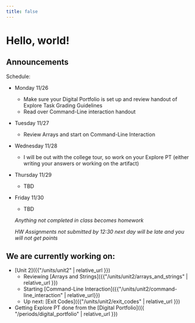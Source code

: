 ```yaml
---
title: false
---
```


# Hello, world!

## Announcements

Schedule:

  - Monday 11/26
    - Make sure your Digital Portfolio is set up and review handout of Explore Task Grading Guidelines
    - Read over Command-Line interaction handout
  - Tuesday 11/27
    - Review Arrays and start on Command-Line Interaction
  - Wednesday 11/28
    - I will be out with the college tour, so work on your Explore PT (either writing your answers or working on the artifact)
  - Thursday 11/29
    - TBD
  - Friday 11/30
    - TBD


    *Anything not completed in class becomes homework*

    *HW Assignments not submitted by 12:30 next day will be late and you will not get points*


## We are currently working on:
* [Unit 2]({{"/units/unit2" | relative_url }})
  * Reviewing [Arrays and Strings]({{"/units/unit2/arrays_and_strings" | relative_url }})
  * Starting [Command-Line Interaction]({{"/units/unit2/command-line_interaction" | relative_url}})
  * Up next: [Exit Codes]({{"/units/unit2/exit_codes" | relative_url }})
* Getting Explore PT done from the [Digital Portfolio]({{ "/periods/digital_portfolio" | relative_url }})


<!--
This is CS50 AP, Harvard University's introduction to the intellectual enterprises of computer science and the art of programming for students in high school, which satisfies the College Board's new AP CS Principles curriculum framework.
-->
<!--
<iframe src="https://www.youtube.com/embed/tZxLMIk_SaY?playlist=GAB6Gm7pTTA"></iframe>
-->
